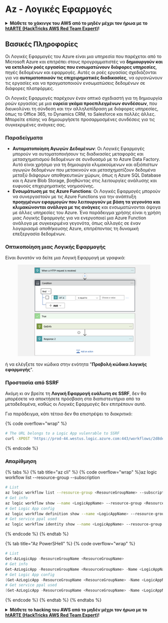 # Az - Λογικές Εφαρμογές

<details>

<summary><strong>Μάθετε το χάκινγκ του AWS από το μηδέν μέχρι τον ήρωα με το</strong> <a href="https://training.hacktricks.xyz/courses/arte"><strong>htARTE (HackTricks AWS Red Team Expert)</strong></a><strong>!</strong></summary>

Άλλοι τρόποι για να υποστηρίξετε το HackTricks:

* Εάν θέλετε να δείτε την **εταιρεία σας να διαφημίζεται στο HackTricks** ή να **κατεβάσετε το HackTricks σε μορφή PDF** ελέγξτε τα [**ΣΧΕΔΙΑ ΣΥΝΔΡΟΜΗΣ**](https://github.com/sponsors/carlospolop)!
* Αποκτήστε το [**επίσημο PEASS & HackTricks swag**](https://peass.creator-spring.com)
* Ανακαλύψτε [**την Οικογένεια PEASS**](https://opensea.io/collection/the-peass-family), τη συλλογή μας από αποκλειστικά [**NFTs**](https://opensea.io/collection/the-peass-family)
* **Εγγραφείτε στη** 💬 [**ομάδα Discord**](https://discord.gg/hRep4RUj7f) ή στη [**ομάδα telegram**](https://t.me/peass) ή **ακολουθήστε** μας στο **Twitter** 🐦 [**@hacktricks_live**](https://twitter.com/hacktricks_live)**.**
* **Μοιραστείτε τα χάκινγκ κόλπα σας υποβάλλοντας PRs στα** [**HackTricks**](https://github.com/carlospolop/hacktricks) και [**HackTricks Cloud**](https://github.com/carlospolop/hacktricks-cloud) αποθετήρια του github.

</details>

## Βασικές Πληροφορίες

Οι Λογικές Εφαρμογές του Azure είναι μια υπηρεσία που παρέχεται από το Microsoft Azure και επιτρέπει στους προγραμματιστές να **δημιουργούν και να εκτελούν ροές εργασίας που ενσωματώνουν διάφορες υπηρεσίες**, πηγές δεδομένων και εφαρμογές. Αυτές οι ροές εργασίας σχεδιάζονται για να **αυτοματοποιούν τις επιχειρηματικές διαδικασίες**, να οργανώνουν τις εργασίες και να πραγματοποιούν ενσωματώσεις δεδομένων σε διάφορες πλατφόρμες.

Οι Λογικές Εφαρμογές παρέχουν έναν οπτικό σχεδιαστή για τη δημιουργία ροών εργασίας με μια **ευρεία γκάμα προεπιλεγμένων συνδέσεων**, που διευκολύνει τη σύνδεση και την αλληλεπίδραση με διάφορες υπηρεσίες, όπως το Office 365, το Dynamics CRM, το Salesforce και πολλές άλλες. Μπορείτε επίσης να δημιουργήσετε προσαρμοσμένες συνδέσεις για τις συγκεκριμένες ανάγκες σας.

### Παραδείγματα

* **Αυτοματοποίηση Αγωγών Δεδομένων**: Οι Λογικές Εφαρμογές μπορούν να αυτοματοποιήσουν τις διαδικασίες μεταφοράς και μετασχηματισμού δεδομένων σε συνδυασμό με το Azure Data Factory. Αυτό είναι χρήσιμο για τη δημιουργία κλιμακούμενων και αξιόπιστων αγωγών δεδομένων που μετακινούν και μετασχηματίζουν δεδομένα μεταξύ διάφορων αποθηκευτικών χώρων, όπως η Azure SQL Database και η Azure Blob Storage, βοηθώντας στις λειτουργίες ανάλυσης και ευφυούς επιχειρηματικής νοημοσύνης.
* **Ενσωμάτωση με τις Azure Functions**: Οι Λογικές Εφαρμογές μπορούν να συνεργαστούν με τις Azure Functions για την ανάπτυξη **προηγμένων εφαρμογών που λειτουργούν με βάση τα γεγονότα και κλιμακώνονται ανάλογα με τις ανάγκες** και ενσωματώνονται άψογα με άλλες υπηρεσίες του Azure. Ένα παράδειγμα χρήσης είναι η χρήση μιας Λογικής Εφαρμογής για να ενεργοποιεί μια Azure Function ανάλογα με συγκεκριμένα γεγονότα, όπως αλλαγές σε έναν λογαριασμό αποθήκευσης Azure, επιτρέποντας τη δυναμική επεξεργασία δεδομένων.

### Οπτικοποίηση μιας Λογικής Εφαρμογής

Είναι δυνατόν να δείτε μια Λογική Εφαρμογή με γραφικά:

<figure><img src="../../../.gitbook/assets/image (93).png" alt=""><figcaption></figcaption></figure>

ή να ελέγξετε τον κώδικα στην ενότητα "**Προβολή κώδικα λογικής εφαρμογής**".

### Προστασία από SSRF

Ακόμη κι αν βρείτε τη **Λογική Εφαρμογή ευάλωτη σε SSRF**, δεν θα μπορέσετε να αποκτήσετε πρόσβαση στα διαπιστευτήρια από τα μεταδεδομένα, καθώς οι Λογικές Εφαρμογές δεν επιτρέπουν αυτό.

Για παράδειγμα, κάτι τέτοιο δεν θα επιστρέψει το διακριτικό:

{% code overflow="wrap" %}
```bash
# The URL belongs to a Logic App vulenrable to SSRF
curl -XPOST 'https://prod-44.westus.logic.azure.com:443/workflows/2d8de4be6e974123adf0b98159966644/triggers/manual/paths/invoke?api-version=2016-10-01&sp=%2Ftriggers%2Fmanual%2Frun&sv=1.0&sig=_8_oqqsCXc0u2c7hNjtSZmT0uM4Xi3hktw6Uze0O34s' -d '{"url": "http://169.254.169.254/metadata/identity/oauth2/token?api-version=2018-02-01&resource=https://management.azure.com/"}' -H "Content-type: application/json" -v
```
{% endcode %}

### Απαρίθμηση

{% tabs %}
{% tab title="az cli" %}
{% code overflow="wrap" %}az logic workflow list --resource-group <resource-group> --subscription <subscription-id>
```bash
# List
az logic workflow list --resource-group <ResourceGroupName> --subscription <SubscriptionID> --output table
# Get info
az logic workflow show --name <LogicAppName> --resource-group <ResourceGroupName> --subscription <SubscriptionID>
# Get Logic App config
az logic workflow definition show --name <LogicAppName> --resource-group <ResourceGroupName> --subscription <SubscriptionID>
# Get service ppal used
az logic workflow identity show --name <LogicAppName> --resource-group <ResourceGroupName> --subscription <SubscriptionID>
```
{% endcode %}
{% endtab %}

{% tab title="Az PowerSHell" %}
{% code overflow="wrap" %}
```powershell
# List
Get-AzLogicApp -ResourceGroupName <ResourceGroupName>
# Get info
Get-AzLogicApp -ResourceGroupName <ResourceGroupName> -Name <LogicAppName>
# Get Logic App config
(Get-AzLogicApp -ResourceGroupName <ResourceGroupName> -Name <LogicAppName>).Definition | ConvertTo-Json
# Get service ppal used
(Get-AzLogicApp -ResourceGroupName <ResourceGroupName> -Name <LogicAppName>).Identity
```
{% endcode %}
{% endtab %}
{% endtabs %}

<details>

<summary><strong>Μάθετε το hacking του AWS από το μηδέν μέχρι τον ήρωα με το</strong> <a href="https://training.hacktricks.xyz/courses/arte"><strong>htARTE (HackTricks AWS Red Team Expert)</strong></a><strong>!</strong></summary>

Άλλοι τρόποι για να υποστηρίξετε το HackTricks:

* Εάν θέλετε να δείτε την **εταιρεία σας να διαφημίζεται στο HackTricks** ή να **κατεβάσετε το HackTricks σε μορφή PDF** ελέγξτε τα [**ΣΧΕΔΙΑ ΣΥΝΔΡΟΜΗΣ**](https://github.com/sponsors/carlospolop)!
* Αποκτήστε το [**επίσημο PEASS & HackTricks swag**](https://peass.creator-spring.com)
* Ανακαλύψτε [**The PEASS Family**](https://opensea.io/collection/the-peass-family), τη συλλογή μας από αποκλειστικά [**NFTs**](https://opensea.io/collection/the-peass-family)
* **Εγγραφείτε στη** 💬 [**ομάδα Discord**](https://discord.gg/hRep4RUj7f) ή στη [**ομάδα telegram**](https://t.me/peass) ή **ακολουθήστε** μας στο **Twitter** 🐦 [**@hacktricks_live**](https://twitter.com/hacktricks_live)**.**
* **Μοιραστείτε τα hacking tricks σας υποβάλλοντας PRs στα** [**HackTricks**](https://github.com/carlospolop/hacktricks) και [**HackTricks Cloud**](https://github.com/carlospolop/hacktricks-cloud) αποθετήρια του github.

</details>
